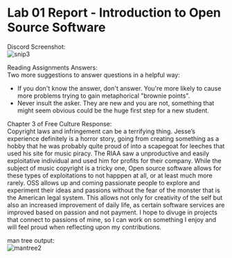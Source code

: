 # Lab 01 Report - Introduction to Open Source Software
Discord Screenshot:  
![snip3](https://user-images.githubusercontent.com/95317029/170730749-3134fbd0-f92d-4659-9076-763135f1fcbc.PNG)

Reading Assignments Answers:  
Two more suggestions to answer questions in a helpful way:  
- If you don't know the answer, don't answer. You're more likely to cause more problems trying to gain metaphorical "brownie points".
- Never insult the asker. They are new and you are not, something that might seem obvious could be the huge first step for a new student.  

Chapter 3 of Free Culture Response:  
Copyright laws and infringement can be a terrifying thing. Jesse’s experience definitely is a horror story, going from creating something as a hobby that he was probably quite proud of into a scapegoat for leeches that used his site for music piracy. 
The RIAA saw a unproductive and easily exploitative individual and used him for profits for their company. While the subject of music copyright is a tricky one, Open source software allows for these types of exploitations to not happpen at all, or at least much more rarely. 
OSS allows up and coming passionate people to explore and experiment their ideas and passions without the fear of the monster that is the American legal system. This allows not only for creativity of the self but also an increased improvement of daily life, as certain software services are improved based on passion and not payment. 
I hope to divuge in projects that connect to passions of mine, so I can work on something I enjoy and will feel proud when reflecting upon my contributions.   


man tree output:  
![mantree2](https://user-images.githubusercontent.com/95317029/170738803-7c879cab-edba-4818-8963-5b37cb50daf6.PNG)  

